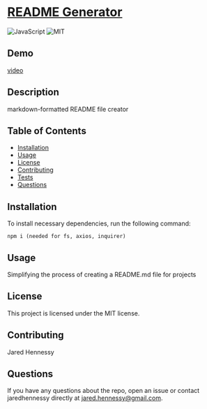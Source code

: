 # [README Generator](https://github.com/jaredhennessy/README-Generator)

![JavaScript](https://img.shields.io/static/v1?label=made%20with&message=JavaScript&color=informational) ![MIT](https://img.shields.io/static/v1?label=license&message=MIT&color=brightgreen)

## Demo

[video](https://drive.google.com/file/d/100I4wcHxPunI_V839lvCE7c1ZvlPODmy/view)

## Description

markdown-formatted README file creator

## Table of Contents

- [Installation](#installation)
- [Usage](#usage)
- [License](#license)
- [Contributing](#contributing)
- [Tests](#tests)
- [Questions](#questions)

## Installation

To install necessary dependencies, run the following command:

```
npm i (needed for fs, axios, inquirer)
```

## Usage

Simplifying the process of creating a README.md file for projects

## License

This project is licensed under the MIT license.

## Contributing

Jared Hennessy​

## Questions

If you have any questions about the repo, open an issue or contact jaredhennessy directly at [jared.hennessy@gmail.com](jared.hennessy@gmail.com).
